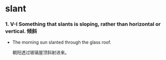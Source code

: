 # slant

### 1. V-I Something that slants is sloping, rather than horizontal or vertical. 倾斜

- The morning sun slanted through the glass roof.

  朝阳透过玻璃屋顶斜射进来。